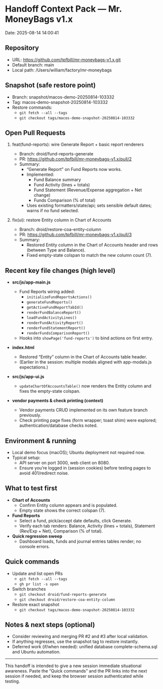 # Handoff Context Pack — Mr. MoneyBags v1.x

Date: 2025-08-14 14:00:41

## Repository
- URL: https://github.com/tpfbill/mr-moneybags-v1.x.git
- Default branch: main
- Local path: /Users/william/factory/mr-moneybags

## Snapshot (safe restore point)
- Branch: snapshot/macos-demo-20250814-103332
- Tag: macos-demo-snapshot-20250814-103332
- Restore commands:
  - `git fetch --all --tags`
  - `git checkout tags/macos-demo-snapshot-20250814-103332`

## Open Pull Requests
1) feat(fund-reports): wire Generate Report + basic report renderers  
   - Branch: droid/fund-reports-generate  
   - PR: https://github.com/tpfbill/mr-moneybags-v1.x/pull/2  
   - Summary:  
     - “Generate Report” on Fund Reports now works.  
     - Implemented:  
       - Fund Balance summary  
       - Fund Activity (lines + totals)  
       - Fund Statement (Revenue/Expense aggregation + Net change)  
       - Funds Comparison (% of total)  
     - Uses existing formatters/state/api; sets sensible default dates; warns if no fund selected.

2) fix(ui): restore Entity column in Chart of Accounts  
   - Branch: droid/restore-coa-entity-column  
   - PR: https://github.com/tpfbill/mr-moneybags-v1.x/pull/3  
   - Summary:  
     - Restored Entity column in the Chart of Accounts header and rows (between Type and Balance).  
     - Fixed empty-state colspan to match the new column count (7).

## Recent key file changes (high level)
- **src/js/app-main.js**  
  - Fund Reports wiring added:  
    - `initializeFundReportsActions()`  
    - `generateFundReports()`  
    - `getActiveFundReportTabId()`  
    - `renderFundBalanceReport()`  
    - `loadFundActivityLines()`  
    - `renderFundActivityReport()`  
    - `renderFundStatementReport()`  
    - `renderFundsComparisonReport()`  
  - Hooks into `showPage('fund-reports')` to bind actions on first entry.

- **index.html**  
  - Restored “Entity” column in the Chart of Accounts table header.  
  - (Earlier in the session: multiple modals aligned with app-modals.js expectations.)

- **src/js/app-ui.js**  
  - `updateChartOfAccountsTable()` now renders the Entity column and fixes the empty-state colspan.

- **vendor payments & check printing (context)**  
  - Vendor payments CRUD implemented on its own feature branch previously.  
  - Check printing page fixes (form wrapper; toast shim) were explored; authentication/database checks noted.

## Environment & running
- Local demo focus (macOS); Ubuntu deployment not required now.  
- Typical setup:  
  - API server on port 3000, web client on 8080.  
  - Ensure you’re logged in (session cookies) before testing pages to avoid 401/redirect noise.

## What to test first
- **Chart of Accounts**  
  - Confirm Entity column appears and is populated.  
  - Empty state shows the correct colspan (7).  
- **Fund Reports**  
  - Select a fund, pick/accept date defaults, click Generate.  
  - Verify each tab renders: Balance, Activity (lines + totals), Statement (Rev/Exp + Net), Comparison (% of total).  
- **Quick regression sweep**  
  - Dashboard loads, funds and journal entries tables render; no console errors.

## Quick commands
- Update and list open PRs  
  - `git fetch --all --tags`  
  - `gh pr list -s open`
- Switch branches  
  - `git checkout droid/fund-reports-generate`  
  - `git checkout droid/restore-coa-entity-column`
- Restore exact snapshot  
  - `git checkout tags/macos-demo-snapshot-20250814-103332`

## Notes & next steps (optional)
- Consider reviewing and merging PR #2 and #3 after local validation.  
- If anything regresses, use the snapshot tag to restore instantly.  
- Deferred work (if/when needed): unified database complete-schema.sql and Ubuntu automation.

---

This handoff is intended to give a new session immediate situational awareness. Paste the “Quick commands” and the PR links into the next session if needed, and keep the browser session authenticated while testing.
